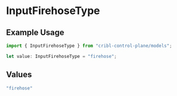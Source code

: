 # InputFirehoseType

## Example Usage

```typescript
import { InputFirehoseType } from "cribl-control-plane/models";

let value: InputFirehoseType = "firehose";
```

## Values

```typescript
"firehose"
```